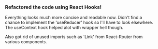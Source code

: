 ### Refactored the code using React Hooks!

Everything looks much more concise and readable now. Didn't find a chance to implement the 'useReducer' hook so I'll have to look elsewhere. The useContext hook helped alot with wrapper hell though.

Also got rid of unused imports such as 'Link' from React-Router from various components.
